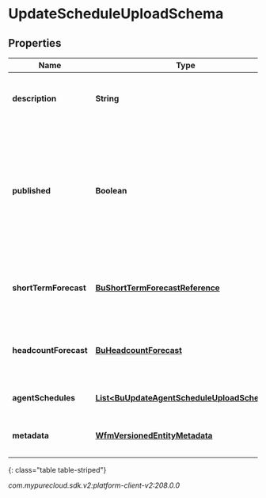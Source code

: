 # UpdateScheduleUploadSchema


## Properties

| Name | Type | Description | Notes |
| ------------ | ------------- | ------------- | ------------- |
| **description** | **String** | The description to set for the schedule |  [optional] |
| **published** | **Boolean** | Whether to publish the schedule. Note: a schedule cannot be un-published unless another schedule is published over it |  [optional] |
| **shortTermForecast** | [**BuShortTermForecastReference**](BuShortTermForecastReference) | The short term forecast to associate with the schedule |  [optional] |
| **headcountForecast** | [**BuHeadcountForecast**](BuHeadcountForecast) | The headcount forecast to associate with the schedule |  [optional] |
| **agentSchedules** | [**List&lt;BuUpdateAgentScheduleUploadSchema&gt;**](BuUpdateAgentScheduleUploadSchema) | Individual agent schedules |  [optional] |
| **metadata** | [**WfmVersionedEntityMetadata**](WfmVersionedEntityMetadata) | Version metadata for this schedule |  |
{: class="table table-striped"}




_com.mypurecloud.sdk.v2:platform-client-v2:208.0.0_
